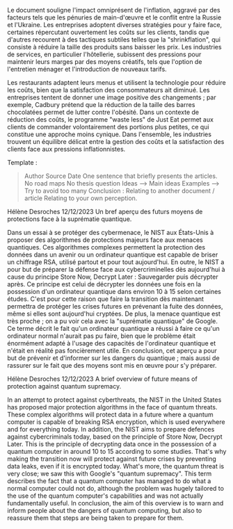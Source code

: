Le document souligne l'impact omniprésent de l'inflation, aggravé par des facteurs tels que les pénuries de main-d'œuvre et le conflit entre la Russie et l'Ukraine. Les entreprises adoptent diverses stratégies pour y faire face, certaines répercutant ouvertement les coûts sur les clients, tandis que d'autres recourent à des tactiques subtiles telles que la "shrinkflation", qui consiste à réduire la taille des produits sans baisser les prix. Les industries de services, en particulier l'hôtellerie, subissent des pressions pour maintenir leurs marges par des moyens créatifs, tels que l'option de l'entretien ménager et l'introduction de nouveaux tarifs.

Les restaurants adaptent leurs menus et utilisent la technologie pour réduire les coûts, bien que la satisfaction des consommateurs ait diminué. Les entreprises tentent de donner une image positive des changements ; par exemple, Cadbury prétend que la réduction de la taille des barres chocolatées permet de lutter contre l'obésité. Dans un contexte de réduction des coûts, le programme "waste less" de Just Eat permet aux clients de commander volontairement des portions plus petites, ce qui constitue une approche moins cynique. Dans l'ensemble, les industries trouvent un équilibre délicat entre la gestion des coûts et la satisfaction des clients face aux pressions inflationnistes.

Template :
> Author
> Source
> Date
> One sentence that briefly presents the articles.
No road maps
No thesis question
> Ideas --> Main ideas
> Examples --> Try to avoid too many
Conclusion :
> Relating to another document / article
> Relating to your own perception.


Hélène Desroches
12/12/2023
Un bref aperçu des futurs moyens de protections face à la suprématie quantique.

Dans un essai à se protéger des cybermenace, le NIST aux États-Unis à proposer des algorithmes de protections majeurs face aux menaces quantiques. Ces algorithmes complexes permettent la protection des données dans un avenir ou un ordinateur quantique est capable de briser un chiffrage RSA, utilisé partout et pour tout aujourd'hui. En outre, le NIST a pour but de préparer la défense face aux cybercriminelles dès aujourd'hui à cause du principe Store Now, Decrypt Later : Sauvegarder puis décrypter après. Ce principe est celui de décrypter les données une fois en la possession d'un ordinateur quantique dans environ 10 à 15 selon certaines études. C'est pour cette raison que faire la transition dès maintenant permettra de protéger les crises futures en prévenant la fuite des données, même si elles sont aujourd'hui cryptées. 
De plus, la menace quantique est très proche ; on a pu voir cela avec la "suprématie quantique" de Google. Ce terme décrit le fait qu'un ordinateur quantique a réussi à faire ce qu'un ordinateur normal n'aurait pas pu faire, bien que le problème était énormément adapté à l'usage des capacités de l'ordinateur quantique et n'était en réalité pas foncièrement utile.
En conclusion, cet aperçu a pour but de prévenir et d'informer sur les dangers du quantique ; mais aussi de rassurer sur le fait que des moyens sont mis en œuvre pour s'y préparer.

Hélène Desroches
12/12/2023
A brief overview of future means of protection against quantum supremacy.

In an attempt to protect against cyberthreats, the NIST in the United States has proposed major protection algorithms in the face of quantum threats. These complex algorithms will protect data in a future where a quantum computer is capable of breaking RSA encryption, which is used everywhere and for everything today. In addition, the NIST aims to prepare defences against cybercriminals today, based on the principle of Store Now, Decrypt Later. This is the principle of decrypting data once in the possession of a quantum computer in around 10 to 15 according to some studies. That's why making the transition now will protect against future crises by preventing data leaks, even if it is encrypted today. 
What's more, the quantum threat is very close; we saw this with Google's "quantum supremacy". This term describes the fact that a quantum computer has managed to do what a normal computer could not do, although the problem was hugely tailored to the use of the quantum computer's capabilities and was not actually fundamentally useful.
In conclusion, the aim of this overview is to warn and inform people about the dangers of quantum computing, but also to reassure them that steps are being taken to prepare for them.